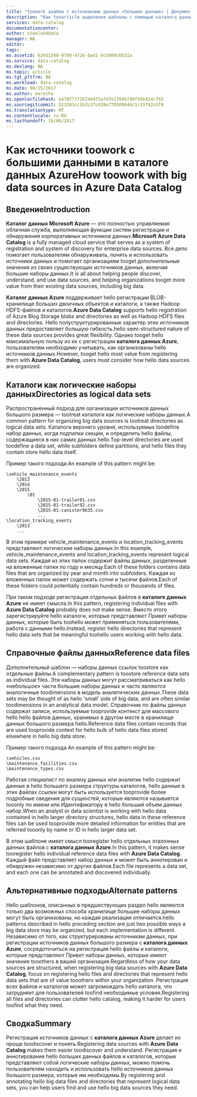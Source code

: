 ```yaml
---
title: "toowork aaaHow с источниками данных «большие данные» | Документы Microsoft"
description: "Как tooarticle выделения шаблоны с помощью каталога данных Azure с источниками данных «большие данные», включая хранилища больших двоичных объектов, Озера данных Azure и Hadoop HDFS."
services: data-catalog
documentationcenter: 
author: steelanddata
manager: NA
editor: 
tags: 
ms.assetid: 626d1568-0780-4726-bad1-9c5000c6b31a
ms.service: data-catalog
ms.devlang: NA
ms.topic: article
ms.tgt_pltfrm: NA
ms.workload: data-catalog
ms.date: 08/15/2017
ms.author: maroche
ms.openlocfilehash: e478f71f26744975a7d7e1784b74bf50b424cf65
ms.sourcegitcommit: 523283cc1b3c37c428e77850964dc1c33742c5f0
ms.translationtype: MT
ms.contentlocale: ru-RU
ms.lasthandoff: 10/06/2017
---
```

# <a name="how-toowork-with-big-data-sources-in-azure-data-catalog"></a><span data-ttu-id="2351c-103">Как источники toowork с большими данными в каталоге данных Azure</span><span class="sxs-lookup"><span data-stu-id="2351c-103">How toowork with big data sources in Azure Data Catalog</span></span>
## <a name="introduction"></a><span data-ttu-id="2351c-104">Введение</span><span class="sxs-lookup"><span data-stu-id="2351c-104">Introduction</span></span>
<span data-ttu-id="2351c-105">**Каталог данных Microsoft Azure** — это полностью управляемая облачная служба, выполняющая функции систем регистрации и обнаружения корпоративных источников данных.</span><span class="sxs-lookup"><span data-stu-id="2351c-105">**Microsoft Azure Data Catalog** is a fully managed cloud service that serves as a system of registration and system of discovery for enterprise data sources.</span></span> <span data-ttu-id="2351c-106">Все дело помогает пользователям обнаруживать, понять и использовать источники данных и помогает организациям tooget дополнительные значения из своих существующих источников данных, включая большие наборы данных.</span><span class="sxs-lookup"><span data-stu-id="2351c-106">It is all about helping people discover, understand, and use data sources, and helping organizations tooget more value from their existing data sources, including big data.</span></span>

<span data-ttu-id="2351c-107">**Каталог данных Azure** поддерживает hello регистрации BLOB-хранилище больших двоичных объектов и каталоги, а также Hadoop HDFS-файлов и каталогов.</span><span class="sxs-lookup"><span data-stu-id="2351c-107">**Azure Data Catalog** supports hello registration of Azure Blog Storage blobs and directories as well as Hadoop HDFS files and directories.</span></span> <span data-ttu-id="2351c-108">Hello полуструктурированные характер этих источников данных предоставляет большую гибкость.</span><span class="sxs-lookup"><span data-stu-id="2351c-108">hello semi-structured nature of these data sources provides great flexibility.</span></span> <span data-ttu-id="2351c-109">Однако tooget hello максимальную пользу из их с регистрации **каталога данных Azure**, пользователям необходимо учитывать, как организованы hello источников данных.</span><span class="sxs-lookup"><span data-stu-id="2351c-109">However, tooget hello most value from registering them with **Azure Data Catalog**, users must consider how hello data sources are organized.</span></span>

## <a name="directories-as-logical-data-sets"></a><span data-ttu-id="2351c-110">Каталоги как логические наборы данных</span><span class="sxs-lookup"><span data-stu-id="2351c-110">Directories as logical data sets</span></span>
<span data-ttu-id="2351c-111">Распространенный подход для организации источников данных большого размера — tootreat каталоги как логические наборы данных.</span><span class="sxs-lookup"><span data-stu-id="2351c-111">A common pattern for organizing big data sources is tootreat directories as logical data sets.</span></span> <span data-ttu-id="2351c-112">Каталоги верхнего уровня, используемых toodefine набор данных, когда подпапки секции, и определить hello файлы, содержащиеся в них самих данных hello.</span><span class="sxs-lookup"><span data-stu-id="2351c-112">Top-level directories are used toodefine a data set, while subfolders define partitions, and hello files they contain store hello data itself.</span></span>

<span data-ttu-id="2351c-113">Пример такого подхода:</span><span class="sxs-lookup"><span data-stu-id="2351c-113">An example of this pattern might be:</span></span>

    \vehicle_maintenance_events
        \2013
        \2014
        \2015
            \01
                \2015-01-trailer01.csv
                \2015-01-trailer92.csv
                \2015-01-canister9635.csv
                ...
    \location_tracking_events
        \2013
        ...

<span data-ttu-id="2351c-114">В этом примере vehicle_maintenance_events и location_tracking_events представляют логические наборы данных.</span><span class="sxs-lookup"><span data-stu-id="2351c-114">In this example, vehicle_maintenance_events and location_tracking_events represent logical data sets.</span></span> <span data-ttu-id="2351c-115">Каждая из этих папок содержит файлы данных, разделенные на вложенные папки по году и месяцу.</span><span class="sxs-lookup"><span data-stu-id="2351c-115">Each of these folders contains data files that are organized by year and month into subfolders.</span></span> <span data-ttu-id="2351c-116">Каждая из вложенных папок может содержать сотни и тысячи файлов.</span><span class="sxs-lookup"><span data-stu-id="2351c-116">Each of these folders could potentially contain hundreds or thousands of files.</span></span>

<span data-ttu-id="2351c-117">При таком подходе регистрация отдельных файлов в **каталоге данных Azure** не имеет смысла.</span><span class="sxs-lookup"><span data-stu-id="2351c-117">In this pattern, registering individual files with **Azure Data Catalog** probably does not make sense.</span></span> <span data-ttu-id="2351c-118">Вместо этого зарегистрируйте hello каталоги, которые представляют Привет наборы данных, которые быть toohello может применяться пользователями, работа с данными hello.</span><span class="sxs-lookup"><span data-stu-id="2351c-118">Instead, register hello directories that represent hello data sets that be meaningful toohello users working with hello data.</span></span>

## <a name="reference-data-files"></a><span data-ttu-id="2351c-119">Справочные файлы данных</span><span class="sxs-lookup"><span data-stu-id="2351c-119">Reference data files</span></span>
<span data-ttu-id="2351c-120">Дополнительный шаблон — наборы данных ссылок toostore как отдельные файлы.</span><span class="sxs-lookup"><span data-stu-id="2351c-120">A complementary pattern is toostore reference data sets as individual files.</span></span> <span data-ttu-id="2351c-121">Эти наборы данных могут рассматриваться как hello «небольшое» части большие наборы данных и часто являются аналогичные toodimensions в модель аналитических данных.</span><span class="sxs-lookup"><span data-stu-id="2351c-121">These data sets may be thought of as hello 'small' side of big data, and are often similar toodimensions in an analytical data model.</span></span> <span data-ttu-id="2351c-122">Справочник по файлы данных содержат записи, используемые tooprovide контекст для массового hello hello файлов данных, хранимых в другом месте в хранилище данных большого размера hello.</span><span class="sxs-lookup"><span data-stu-id="2351c-122">Reference data files contain records that are used tooprovide context for hello bulk of hello data files stored elsewhere in hello big data store.</span></span>

<span data-ttu-id="2351c-123">Пример такого подхода:</span><span class="sxs-lookup"><span data-stu-id="2351c-123">An example of this pattern might be:</span></span>

    \vehicles.csv
    \maintenance_facilities.csv
    \maintenance_types.csv

<span data-ttu-id="2351c-124">Работая специалист по анализу данных или аналитик hello содержит данные в hello большего размера структуры каталогов, hello данные в этих файлах ссылки могут быть используется tooprovide более подробные сведения для сущностей, которые являются называется tooonly по имени или Идентификатору в hello больший объем данных набор.</span><span class="sxs-lookup"><span data-stu-id="2351c-124">When an analyst or data scientist is working with hello data contained in hello larger directory structures, hello data in these reference files can be used tooprovide more detailed information for entities that are referred tooonly by name or ID in hello larger data set.</span></span>

<span data-ttu-id="2351c-125">В этом шаблоне имеет смысл tooregister hello отдельных эталонных данных файлов с **каталога данных Azure**.</span><span class="sxs-lookup"><span data-stu-id="2351c-125">In this pattern, it makes sense tooregister hello individual reference data files with **Azure Data Catalog**.</span></span> <span data-ttu-id="2351c-126">Каждый файл представляет набор данных и может быть аннотирован и обнаружен независимо от других файлов.</span><span class="sxs-lookup"><span data-stu-id="2351c-126">Each file represents a data set, and each one can be annotated and discovered individually.</span></span>

## <a name="alternate-patterns"></a><span data-ttu-id="2351c-127">Альтернативные подходы</span><span class="sxs-lookup"><span data-stu-id="2351c-127">Alternate patterns</span></span>
<span data-ttu-id="2351c-128">Hello шаблонов, описанных в предшествующих раздел hello являются только два возможных способа хранилище большие наборы данных могут быть организованы, но каждая реализация отличается.</span><span class="sxs-lookup"><span data-stu-id="2351c-128">hello patterns described in hello preceding section are just two possible ways a big data store may be organized, but each implementation is different.</span></span> <span data-ttu-id="2351c-129">Независимо от того, как структурированы источникам данных, при регистрации источников данных большого размера с **каталога данных Azure**, сосредоточиться на регистрация hello файлы и каталоги, которые представляют Привет наборы данных, которые имеют значение tooothers в вашей организация.</span><span class="sxs-lookup"><span data-stu-id="2351c-129">Regardless of how your data sources are structured, when registering big data sources with **Azure Data Catalog**, focus on registering hello files and directories that represent hello data sets that are of value tooothers within your organization.</span></span> <span data-ttu-id="2351c-130">Регистрация всех файлов и каталогов может загромождать hello каталога, что затрудняет для пользователей toofind необходимые условия.</span><span class="sxs-lookup"><span data-stu-id="2351c-130">Registering all files and directories can clutter hello catalog, making it harder for users toofind what they need.</span></span>

## <a name="summary"></a><span data-ttu-id="2351c-131">Сводка</span><span class="sxs-lookup"><span data-stu-id="2351c-131">Summary</span></span>
<span data-ttu-id="2351c-132">Регистрация источников данных с **каталога данных Azure** делает их проще toodiscover и понять.</span><span class="sxs-lookup"><span data-stu-id="2351c-132">Registering data sources with **Azure Data Catalog** makes them easier toodiscover and understand.</span></span> <span data-ttu-id="2351c-133">Регистрация и аннотирование hello больших данных файлов и каталогов, которые представляют собой логические наборы данных, можно помочь пользователям находить и использовать hello источников данных большого размера, которые им необходимы.</span><span class="sxs-lookup"><span data-stu-id="2351c-133">By registering and annotating hello big data files and directories that represent logical data sets, you can help users find and use hello big data sources they need.</span></span>
